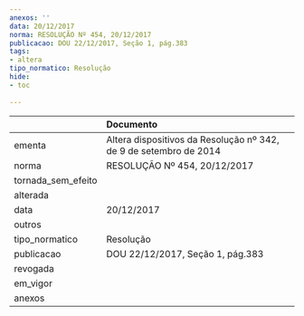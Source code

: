 ```yaml
---
anexos: ''
data: 20/12/2017
norma: RESOLUÇÃO Nº 454, 20/12/2017
publicacao: DOU 22/12/2017, Seção 1, pág.383
tags:
- altera
tipo_normatico: Resolução
hide: 
- toc 
 
---
```


|                    | Documento                                                         |
|:-------------------|:------------------------------------------------------------------|
| ementa             | Altera dispositivos da Resolução nº 342, de 9 de setembro de 2014 |
| norma              | RESOLUÇÃO Nº 454, 20/12/2017                                      |
| tornada_sem_efeito |                                                                   |
| alterada           |                                                                   |
| data               | 20/12/2017                                                        |
| outros             |                                                                   |
| tipo_normatico     | Resolução                                                         |
| publicacao         | DOU 22/12/2017, Seção 1, pág.383                                  |
| revogada           |                                                                   |
| em_vigor           |                                                                   |
| anexos             |                                                                   |